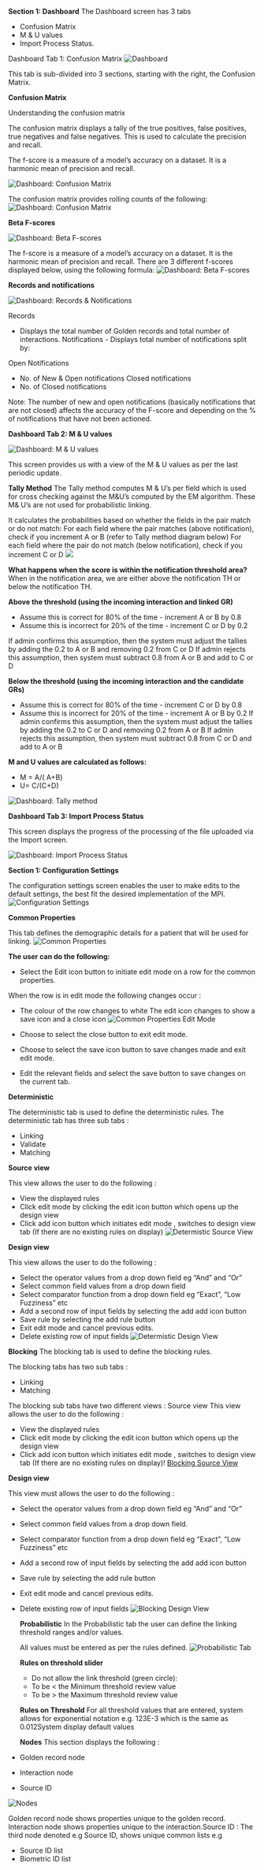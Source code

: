 **Section 1: Dashboard**
The Dashboard screen has 3 tabs 
- Confusion Matrix
- M & U values 
- Import Process Status.

Dashboard Tab 1: Confusion Matrix
![Dashboard](.gitbook/assets/29.png)

This tab is sub-divided into 3 sections, starting with the right, the Confusion Matrix.

**Confusion Matrix**

Understanding the confusion matrix

The confusion matrix displays a tally of the true positives, false positives, true negatives and false negatives.
This is used to calculate the precision and recall.  

The f-score is a measure of a model’s accuracy on a dataset. 
It is a harmonic mean of precision and recall. 

![Dashboard: Confusion Matrix](.gitbook/assets/30.png)

The confusion matrix provides rolling counts of the following:
![Dashboard: Confusion Matrix](.gitbook/assets/31.png)

**Beta F-scores**

![Dashboard: Beta F-scores](.gitbook/assets/37.png)

The f-score is a measure of a model’s accuracy on a dataset. It is the harmonic mean of precision and recall. There are 3 different f-scores displayed below, using the following formula:
![Dashboard: Beta F-scores](.gitbook/assets/32.png)

**Records and notifications** 

![Dashboard: Records & Notifications](.gitbook/assets/38.png)

Records 
- Displays the total number of Golden records and total number of interactions.
Notifications - Displays total number of notifications split by:

Open Notifications 
- No. of New & Open notifications
Closed notifications
 - No. of Closed notifications

Note: The number of new and open notifications (basically notifications that are not closed) affects the accuracy of the F-score and depending on the % of notifications that have not been actioned.  

**Dashboard Tab 2: M & U values**

![Dashboard: M & U values](.gitbook/assets/33.png)

This screen provides us with a view of the M & U values as per the last periodic update.  


**Tally Method**
The Tally method computes M & U’s per field which is used for cross checking against the M&U’s computed by the EM algorithm. These M& U’s are not used for probabilistic linking.  

It calculates the probabilities based on whether the fields in the pair match or do not match:
For each field where the pair matches (above notification), check if you increment A or B (refer to Tally method diagram below)
For each field where the pair do not match (below notification), check if you increment C or D
![](.gitbook/assets/34.png)

**What happens when the score is within the notification threshold area?**
When in the notification area, we are either above the notification TH or below the notification TH. 

**Above the threshold (using the incoming interaction and linked GR)**
- Assume this is correct for 80% of the time - increment A or B by 0.8
- Assume this is incorrect for 20% of the time - increment C or D by 0.2

If admin confirms this assumption, then the system must adjust the tallies by adding the 0.2 to A or B and removing 0.2 from C or D
If admin rejects this assumption, then system must subtract 0.8 from A or B and add to C or D

**Below the threshold (using the incoming interaction and the candidate GRs)**
- Assume this is correct for 80% of the time -  increment C or D by 0.8 
- Assume this is incorrect for 20% of the time - increment A or B by 0.2
If admin confirms this assumption, then the system must adjust the tallies by adding the 0.2 to C or D and removing 0.2 from A or B
If admin rejects this assumption, then system must subtract 0.8 from C or D and add to A or B

**M and U values are calculated as follows:**
- M =  A/( A+B)
- U= C/(C+D)

![Dashboard: Tally method](.gitbook/assets/35.png)

**Dashboard Tab 3: Import Process Status**

This screen displays the progress of the processing of the file uploaded via the Import screen.

 ![ Dashboard: Import Process Status](.gitbook/assets/36.png)

**Section 1: Configuration Settings**

The configuration settings screen enables the user to make edits to the default settings, 
the best fit the desired implementation of the MPI.
![Configuration Settings](.gitbook/assets/27.png)

**Common Properties**

This tab defines the demographic details for a patient that will be used for linking.
![Common Properties](.gitbook/assets/19)

**The user can do the following:**

- Select the Edit icon button to initiate edit mode on a row for the common properties.

When the row is in edit mode the following changes occur : 
- The colour of the row changes to white 
The edit icon changes to show a save icon and a close icon
![Common Properties Edit Mode](.gitbook/assets/20)

- Choose to select the close button to exit edit mode.
- Choose to select the save icon button to save changes made and exit edit mode.
- Edit the relevant fields and select the save button to save changes on the current tab.

**Deterministic**

The deterministic tab is used to define the deterministic rules.
The deterministic tab has three sub tabs : 
- Linking 
- Validate
- Matching

**Source view** 

This view allows the user to do the following :
- View the displayed rules
- Click edit mode by clicking the edit icon button which opens up the design view
- Click add icon button which initiates edit mode , switches to design view tab (If there are no existing rules on display)
![Determistic Source View](.gitbook/assets/21)

**Design view**

This view allows the user to do the following :
- Select the operator values from a drop down field eg “And” and “Or”
- Select common field values from a drop down field
- Select comparator function from a drop down field eg “Exact”, “Low Fuzziness” etc
- Add a second row of input fields by selecting the add add icon button
- Save rule by selecting the add rule button
- Exit edit mode and cancel previous edits.
- Delete existing row of input fields
![Determistic Design View](.gitbook/assets/22)

**Blocking**
The blocking tab is used to define the blocking rules.

The blocking tabs has two sub tabs : 
- Linking 
- Matching

The blocking sub tabs have two different views :
Source view This view allows the user to do the following :
- View the displayed rules
- Click edit mode by clicking the edit icon button which opens up the design view
- Click add icon button which initiates edit mode , switches to design view tab (If there are no existing rules on display)!
[Blocking Source View](.gitbook/assets/23)

**Design view**

This view must allows the user to do the following :

- Select the operator values from a drop down field eg “And” and “Or”
- Select common field values from a drop down field.
- Select comparator function from a drop down field eg “Exact”, “Low Fuzziness” etc
- Add a second row of input fields by selecting the add add icon button
- Save rule by selecting the add rule button
- Exit edit mode and cancel previous edits.
- Delete existing row of input fields
![Blocking Design View](.gitbook/assets/25)

  **Probabilistic**
  In the Probabilistic tab the user can define the linking threshold ranges and/or values.

  All values must be entered as per the rules defined.
  ![Probabilistic Tab](.gitbook/assets/26)

  **Rules on threshold slider**
  - Do not allow the link threshold (green circle): 
  - To be < the Minimum threshold review value
  - To be > the Maximum threshold review value

  **Rules on Threshold**
  For all threshold values that are entered, system allows for exponential notation e.g. 123E-3 which is the same as 0.012System display default values
  
  **Nodes**
  This section displays the following :
 - Golden record node
 - Interaction node
 - Source ID

  ![Nodes](.gitbook/assets/28)

  Golden record node shows properties unique to the golden record.
  Interaction node shows properties unique to the interaction.Source ID :
  The third node denoted e.g Source ID, shows unique common lists e.g 
   - Source ID list
   - Biometric ID list
